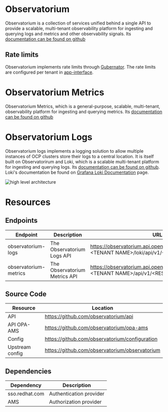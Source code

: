 # Observatorium

Observatorium is a collection of services unified behind a single API to provide a scalable, multi-tenant observability platform for ingesting and querying logs and metrics and other observability signals. Its [documentation can be found on github](https://github.com/observatorium/docs)

## Rate limits

Observatorium implements rate limits through [Gubernator](https://github.com/mailgun/gubernator). The rate limits are configured per tenant in [app-interface](https://gitlab.cee.redhat.com/service/app-interface/blob/a711b7dbb690d8f7575d4614a89fb22a1ad68285/data/services/rhobs/observatorium-mst/cicd/saas-tenants.yaml#L40).

# Observatorium Metrics

Observatorium Metrics, which is a general-purpose, scalable, multi-tenant, observability platform for ingesting and querying metrics. Its [documentation can be found on github](https://github.com/observatorium/observatorium/blob/main/docs/design/metrics.md)

# Observatorium Logs

Observatorium logs implements a logging solution to allow multiple instances of OCP clusters store their logs to a central location. It is itself built on Observatorirum and Loki, which is a scalable multi-tenant platform for ingesting and querying logs. Its [documentation can be found on github](https://github.com/observatorium/docs/blob/master/design/logs.md). Loki's documentation be found on [Grafana Loki Documentation](https://grafana.com/docs/loki/latest/configuration/) page.

![high level architecture](observatorium-logs.png)

# Resources

## Endpoints

| Endpoint | Description | URL |
|---|---|---|
| observatorium-logs | The Observatorium Logs API | https://observatorium.api.openshift.com/api/logs/v1/\<TENANT NAME\>/loki/api/v1/\<RESOURCE\> |
| observatorium-metrics | The Observatorium Metrics API | https://observatorium.api.openshift.com/api/metrics/v1/\<TENANT NAME\>/api/v1/\<RESOURCE\> |

## Source Code

| Resource | Location |
|---|---|
| API | https://github.com/observatorium/api |
| API OPA-AMS | https://github.com/observatorium/opa-ams |
| Config | https://github.com/observatorium/configuration |
| Upstream config | https://github.com/observatorium/observatorium |


## Dependencies
| Dependency | Description |
|---|---|
| sso.redhat.com | Authentication provider |
| AMS | Authorization provider |
